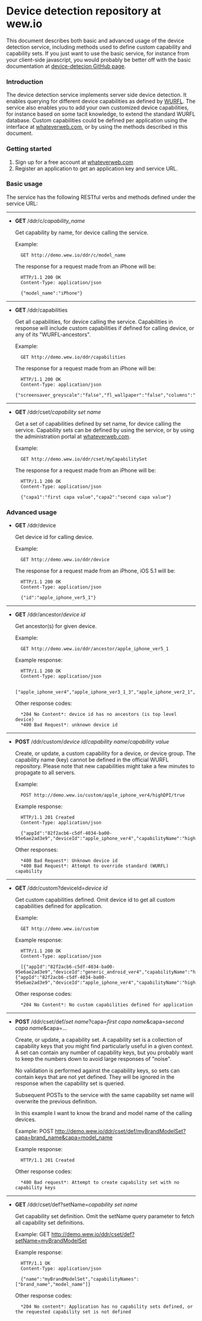# Device detection repository at wew.io

This document describes both basic and advanced usage of the device detection service, including methods used to define custom capability and capability sets. If you just want to use the basic service, for instance from your client-side javascript, you would probably be better off with the basic documentation at [device-detecion GitHub page](http://github.com/whateverweb/device-detection).

### Introduction
The device detection service implements server side device detection. It enables querying for different device capabilities as defined by [WURFL](http://wurfl.sourceforge.net).
The service also enables you to add your own customized device capabilities, for instance based on some tacit knowledge, to extend the standard WURFL database. Custom capabilities could be defined per application using the interface at [whateverweb.com](http://whateverweb.com), or by using the methods described in this document.

### Getting started
1. Sign up for a free account at [whateverweb.com](http://whateverweb.com/)
2. Register an application to get an application key and service URL.

### Basic usage

The service has the following RESTful verbs and methods defined under the service URL:

---
* **GET** /ddr/c/*capability_name*

	Get capability by name, for device calling the service.  

	Example:

		GET http://demo.wew.io/ddr/c/model_name

	The response for a request made from an iPhone will be:

    	HTTP/1.1 200 OK
    	Content-Type: application/json
    	
    	{"model_name":"iPhone"}

---
* **GET** /ddr/capabilities

	Get all capabilities, for device calling the service. Capabilities in response will include custom capabilities if defined for calling device, or any of its "WURFL-ancestors".

	Example:

		GET http://demo.wew.io/ddr/capabilities

	The response for a request made from an iPhone will be:

    	HTTP/1.1 200 OK
    	Content-Type: application/json
		{"screensaver_greyscale":"false","fl_wallpaper":"false","columns":"20","mms_xmf":"false","wta_phonebook":"false","viewport_supported":"true","mms_wml":"false","ringtone_directdownload_size_limit":"0","ringtone_xmf":"false",...}

---
* **GET** /ddr/cset/*capability set name*

	Get a set of capabilities defined by set name, for device calling the service. Capability sets can be defined by using the service, or by using the administration portal at [whateverweb.com](http://whateverweb.com).

	Example:

		GET http://demo.wew.io/ddr/cset/myCapabilitySet

	The response for a request made from an iPhone will be:

		HTTP/1.1 200 OK
		Content-Type: application/json

		{"capa1":"first capa value","capa2":"second capa value"}

### Advanced usage
* **GET** /ddr/device

	Get device id for calling device.

	Example:

		GET http://demo.wew.io/ddr/device

	The response for a request made from an iPhone, iOS 5.1 will be:

		HTTP/1.1 200 OK
		Content-Type: application/json

		{"id":"apple_iphone_ver5_1"}

---
* **GET** /ddr/ancestor/*device id*

	Get ancestor(s) for given device.

	Example:

		GET http://demo.wew.io/ddr/ancestor/apple_iphone_ver5_1

	Example response:

		HTTP/1.1 200 OK
		Content-Type: application/json

		["apple_iphone_ver4","apple_iphone_ver3_1_3","apple_iphone_ver2_1","apple_iphone_ver2","generic"]

	Other response codes:

		*204 No Content*: device id has no ancestors (is top level device)
		*400 Bad Request*: unknown device id

---
* **POST** /ddr/custom/*device id*/*capability name*/*capability value*

	Create, or update, a custom capability for a device, or device group. The capability name (key) cannot be defined in the official WURFL repository.
	Please note that new capabilities might take a few minutes to propagate to all servers.

	Example:

		POST http://demo.wew.io/custom/apple_iphone_ver4/highDPI/true

	Example response:

		HTTP/1.1 201 Created
		Content-Type: application/json

		{"appId":"82f2acb6-c5df-4034-ba00-95e6ae2ad3e9","deviceId":"apple_iphone_ver4","capabilityName":"highDPI","capabilityValue":"true"}

	Other responses:

		*400 Bad Request*: Unknown device id
		*400 Bad Request*: Attempt to override standard (WURFL) capability

---
* **GET** /ddr/custom?deviceId=*device id*

	Get custom capabilities defined. Omit device id to get all custom capabilities defined for application.

	Example:

		GET http://demo.wew.io/custom

	Example response:

		HTTP/1.1 200 OK
		Content-Type: application/json

		[{"appId":"82f2acb6-c5df-4034-ba00-95e6ae2ad3e9","deviceId":"generic_android_ver4","capabilityName":"highDPI","capabilityValue":"maybe"},{"appId":"82f2acb6-c5df-4034-ba00-95e6ae2ad3e9","deviceId":"apple_iphone_ver4","capabilityName":"highDPI","capabilityValue":"true"}]

	Other response codes:

		*204 No Content*: No custom capabilities defined for application

---
* **POST** /ddr/cset/def/*set name*?capa=*first capa name*&capa=*second capa name*&capa=...

	Create, or update, a capability set. A capability set is a collection of capability keys that you might find particularly useful in a given context. A set can contain any number of capability keys, but you probably want to keep the numbers down to avoid large responses of "noise".

	No validation is performed against the capability keys, so sets can contain keys that are not yet defined. They will be ignored in the response when the capability set is queried.

	Subsequent POSTs to the service with the same capability set name will overwrite the previous definition.

	In this example I want to know the brand and model name of the calling devices.

	Example:
		POST http://demo.wew.io/ddr/cset/def/myBrandModelSet?capa=brand_name&capa=model_name

	Example response:

		HTTP/1.1 201 Created

	Other response codes:

		*400 Bad request*: Attempt to create capability set with no capability keys

---
* **GET** /ddr/cset/def?setName=*capability set name*

	Get capability set definition. Omit the setName query parameter to fetch all capability set definitions.

	Example:
		GET http://demo.wew.io/ddr/cset/def?setName=myBrandModelSet

	Example response:

		HTTP/1.1 OK
		Content-Type: application/json

		{"name":"myBrandModelSet","capabilityNames":["brand_name","model_name"]}

	Other response codes:
	
		*204 No content*: Application has no capability sets defined, or the requested capability set is not defined